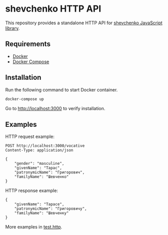 # shevchenko HTTP API

This repository provides a standalone HTTP API for [shevchenko JavaScript library](https://github.com/tooleks/shevchenko-js).

## Requirements

- [Docker](https://docs.docker.com/engine/install/)
- [Docker Compose](https://docs.docker.com/compose/install/)

## Installation

Run the following command to start Docker container.

```sh
docker-compose up
```

Go to [http://localhost:3000](http://localhost:3000) to verify installation.

## Examples

HTTP request example:

```
POST http://localhost:3000/vocative
Content-Type: application/json

{
    "gender": "masculine",
    "givenName": "Тарас",
    "patronymicName": "Григорович",
    "familyName": "Шевченко"
}
```

HTTP response example:

```
{
    "givenName": "Тарасе",
    "patronymicName": "Григоровичу",
    "familyName": "Шевченку"
}
```

More examples in [test.http](test.http).
